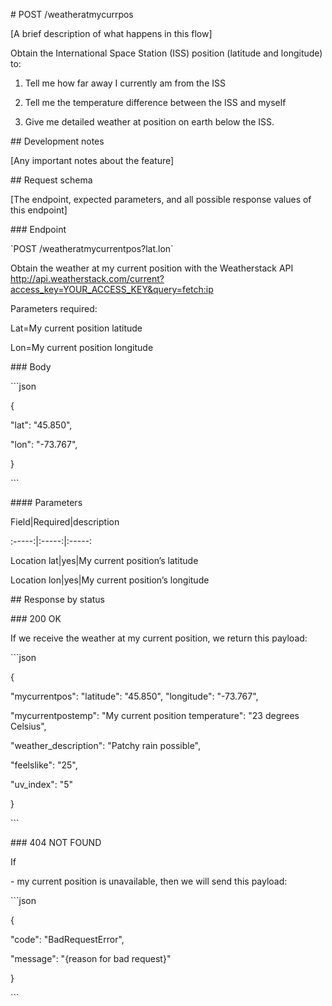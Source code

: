 \# POST /weatheratmycurrpos

[A brief description of what happens in this flow]

Obtain the International Space Station (ISS) position (latitude and longitude)
to:

1.  Tell me how far away I currently am from the ISS

2.  Tell me the temperature difference between the ISS and myself

3.  Give me detailed weather at position on earth below the ISS.

\#\# Development notes

[Any important notes about the feature]

\#\# Request schema

[The endpoint, expected parameters, and all possible response values of this
endpoint]

\#\#\# Endpoint

\`POST /weatheratmycurrentpos?lat.lon\`

Obtain the weather at my current position with the Weatherstack API
<http://api.weatherstack.com/current?access_key=YOUR_ACCESS_KEY&query=fetch:ip>

Parameters required:

Lat=My current position latitude

Lon=My current position longitude

\#\#\# Body

\`\`\`json

{

"lat": "45.850",

"lon": "-73.767",

}

\`\`\`

\#\#\#\# Parameters

Field\|Required\|description

:-----:\|:-----:\|:-----:

Location lat\|yes\|My current position’s latitude

Location lon\|yes\|My current position’s longitude

\#\# Response by status

\#\#\# 200 OK

If we receive the weather at my current position, we return this payload:

\`\`\`json

{

"mycurrentpos": "latitude": "45.850", "longitude": "-73.767",

"mycurrentpostemp": "My current position temperature": "23 degrees Celsius",

"weather_description": "Patchy rain possible",

"feelslike": "25",

"uv_index": "5"

}

\`\`\`

\#\#\# 404 NOT FOUND

If

\- my current position is unavailable, then we will send this payload:

\`\`\`json

{

"code": "BadRequestError",

"message": "{reason for bad request}"

}

\`\`\`

